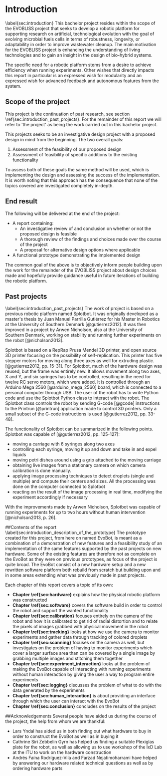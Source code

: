 # Introduction
\label{sec:introduction}
This bachelor project resides within the scope of the EVOBLISS project
that seeks to develop a robotic platform for supporting research on
artificial, technological evolution with the goal of evolving microbial
fuels cells in terms of robustness, longevity, or adaptability in order
to improve wastewater cleanup. The main motivation for the EVOBLISS project is
enhancing the understanding of living technologies and to gain an
insight in the design of bio-hybrid systems.

The specific need for a robotic platform stems from a desire to achieve
efficiency when running experiments. Other wishes that directly impacts
this report in particular is an expressed wish for modularity and an
expressed wish for advanced feedback and autonomous features from the system.

## Scope of the project
This project is the continuation of past research, see section
\ref{sec:introduction_past_projects}. For the remainder of this report we
will refer to 'the project' as being the work carried out in this bachelor
project.

This projects seeks to be an investigative design project with a proposed
design in mind from the beginning. The two overall goals:

1. Assessment of the feasibility of our proposed design
2. Assessment of feasibility of specific additions to the existing functionality

To assess both of these goals the same method will be used, which is implementing the
design and assessing the success of the implementation. It is worth noting that
this approach has the consequence that none of the topics covered are
investigated completely in-depth.

## End result
The following will be delivered at the end of the project:

- A report containing:
	- An investigative review of and conclusion on whether or not the
	proposed design is feasible
	- A thorough review of the findings and choices made over the course of
	the project
	- A proposal for alternative design options where applicable
- A functional prototype demonstrating the implemented design

The common goal of the above is to objectively inform people building upon the
work for the remainder of the EVOBLISS project about design choices made and
hopefully provide guidance useful in future iterations of building the robotic
platform.

## Past projects
\label{sec:introduction_past_projects}
The work of project is based on a previous robotic platform named Splotbot. It
was originally developed as a master's thesis by Juan Manuel Parrilla Gutiérrez
for his Master in Robotics at the University of Southern Denmark
[@gutierrez2012]. It was then improved in a project by Arwen Nicholson, also
at the University of Southern Denmark, working on stability and running
further experiments on the robot [@nicholson2013].

Splotbot is based on a RepRap Prusa Mendel 3D printer, and open source 3D
printer focusing on the possibility of self-replication. This printer has five
stepper motors for moving along three axes as well for extruding plastic.
[@gutierrez2012, pp. 15-31]. For Splotbot, much of the hardware design was
reused, but the frame was entirely new. It allows movement along two axes, X and
Y, and six syringes has to be controlled, resulting in the need for twelve RC
servo motors, which were added. It is controlled through an Arduino Mega 2560
[@arduino_mega_2560] board, which is connected to a personal computer through
USB. The user of the robot has to write Python code and use the Splotbot Python
class to interact with the robot. The Splotbot class controls the robot by
sending G-code [@gcode] instructions to the Printrun [@printrun] application
made to control 3D printers. Only a small subset of the G-code instructions is
used [@gutierrez2012, pp. 33-48].

The functionality of Splotbot can be summarized in the following points.
Splotbot was capable of [@gutierrez2012, pp. 125-127]:

- moving a carriage with 6 syringes along two axes
- controlling each syringe, moving it up and down and take in and expel liquids
- moving petri dishes around using a grip attached to the moving carriage
- obtaining live images from a stationary camera on which camera calibration is
  done manually.
- applying image processing techniques to detect droplets (single and multiple)
  and compute their centers and sizes. All the processing was done on the
  computer connected to Splotbot 
- reacting on the result of the image processing in real time, modifying the
  experiment accordingly if necessary

With the improvements made by Arwen Nicholson, Splotbot was capable of running
experiments for up to two hours without human intervention [@nicholson2013, p.
26].

##Contents of the report
\label{sec:introduction_description_of_the_prototype}
The prototype created for
this project, from here on named EvoBot, is meant as a combination of a
demonstration of new features and a feasibility study of an implementation
of the same features supported by the past projects on new hardware. Some of
the existing features are therefore not as complete on the EvoBot as they
were on previous prototypes, as focus of the project is quite broad. The
EvoBot consist of a new hardware setup and a new rewritten software platform
both rebuild from scratch but building upon and in some areas extending what
was previously made in past projects.

Each chapter of this report covers a topic of its own:

- **Chapter \ref{sec:hardware}** explains how the physical robotic platform was
    constructed
- **Chapter \ref{sec:software}** covers the software build in order to control
    the robot and support the wanted functionality
- **Chapter \ref{sec:calibration}** focuses entirely on the camera of the robot
    and how it is calibrated to get rid of radial distortion and to relate the
    pixels of images grabbed with physical movement in the robot
- **Chapter \ref{sec:tracking}** looks at how we use the camera to monitor
    experiments and gather data through tracking of colored droplets
- **Chapter \ref{sec:scanning}** focuses on the camera as well, but investigates on
    the problem of having to monitor experiments which cover a larger surface
    area than can be covered by a single image by grabbing multiple images and
    stitching them together
- **Chapter \ref{sec:experiment_interaction}** looks at the problem of making
    the EvoBot capable of interacting with running experiments without human
    interaction by giving the user a way to program entire experiments
- **Chapter \ref{sec:logging}** discusses the problem of what to do with the
    data generated by the experiments
- **Chapter \ref{sec:human_interaction}** is about providing an interface
    through which the user can interact with the EvoBot
- **Chapter \ref{sec:conclusion}** concludes on the results of the project

##Acknowledgements
Several people have aided us during the course of the project, the help from
whom we are thankful:

- Lars Yndal has aided us in both finding out what hardware to buy in order to
    construct the EvoBot as well as in buying it
- Cathrine Siri Zebbelin Gyrn has helped us finding a suitable Plexiglas plate
    for the robot, as well as allowing us to use workshop of the IxD Lab at the
    ITU to work on the hardware construction
- Andrés Faína Rodríguez-Vila and Farzad Nejatimoharrami have helped by answering
    our hardware related technical questions as well as by ordering hardware parts
